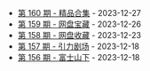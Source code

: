 * [第 160 期 - 精品合集](https://day.tsq360.cf/posts/160-精品合集) - 2023-12-27
* [第 159 期 - 网盘宝藏](https://day.tsq360.cf/posts/159-网盘宝藏) - 2023-12-26
* [第 158 期 - 网盘收藏](https://day.tsq360.cf/posts/158-网盘收藏) - 2023-12-23
* [第 157 期 - 引力剧场](https://day.tsq360.cf/posts/157-引力剧场) - 2023-12-18
* [第 156 期 - 富士山下](https://day.tsq360.cf/posts/156-富士山下) - 2023-12-18
